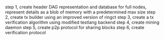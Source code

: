 step 1, create header DAG representation and database for full nodes, represent details as a blob of memory with a predetermined max size
step 2, create tx builder using an improved version of ringct
step 3, create a tx verification algorithm using modified testlang backend
step 4, create mining daemon
step 5, create p2p protocol for sharing blocks
step 6, create verification protocol